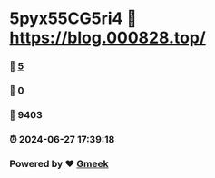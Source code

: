 # 5pyx55CG5ri4 :link: https://blog.000828.top/ 
### :page_facing_up: [5](https://blog.000828.top//tag.html) 
### :speech_balloon: 0 
### :hibiscus: 9403 
### :alarm_clock: 2024-06-27 17:39:18 
### Powered by :heart: [Gmeek](https://github.com/Meekdai/Gmeek)
